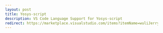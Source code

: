 ```yaml
---
layout: post
title: Yosys-script
description: VS Code Language Support for Yosys-script
redirect: https://marketplace.visualstudio.com/items?itemName=wuliJerry.yosys-script
---
```

